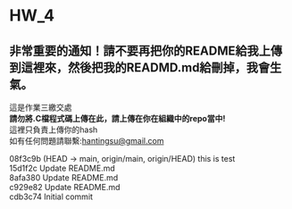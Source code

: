 # HW_4

##  非常重要的通知！請不要再把你的README給我上傳到這裡來，然後把我的READMD.md給刪掉，我會生氣。 
這是作業三繳交處   
**請勿將.C檔程式碼上傳在此，請上傳在你在組織中的repo當中!**   
這裡只負責上傳你的hash   
如有任何問題請聯繫:hantingsu@gmail.com   

08f3c9b (HEAD -> main, origin/main, origin/HEAD) this is test   
15d1f2c Update README.md   
8afa380 Update README.md   
c929e82 Update README.md   
cdb3c74 Initial commit   
